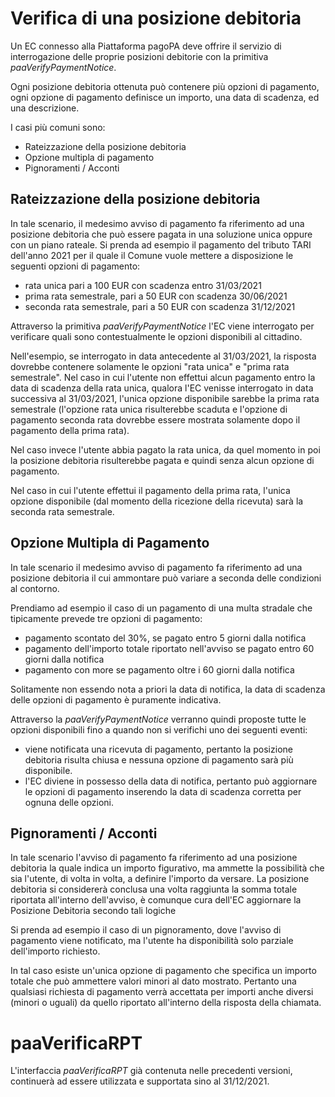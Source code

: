 Verifica di una posizione debitoria
===================================

Un EC connesso alla Piattaforma pagoPA deve offrire il servizio di interrogazione delle proprie posizioni  debitorie con la primitiva *paaVerifyPaymentNotice*.

Ogni posizione debitoria ottenuta può contenere più opzioni di pagamento, ogni opzione di pagamento definisce un importo, una data di scadenza, ed una descrizione.

I casi più comuni sono:

* Rateizzazione della posizione debitoria
* Opzione multipla di pagamento
* Pignoramenti / Acconti

## Rateizzazione della posizione debitoria

In tale scenario, il medesimo avviso di pagamento fa riferimento ad una posizione debitoria che può essere pagata in una soluzione unica oppure con un piano rateale. Si prenda ad esempio il pagamento del tributo TARI dell'anno 2021 per il quale il Comune vuole mettere a disposizione le seguenti opzioni di pagamento:

* rata unica pari a 100 EUR con scadenza entro 31/03/2021
* prima rata semestrale, pari a 50 EUR con scadenza 30/06/2021
* seconda rata semestrale, pari a 50 EUR con scadenza 31/12/2021

Attraverso la primitiva *paaVerifyPaymentNotice* l'EC viene interrogato per verificare quali sono contestualmente le opzioni disponibili al cittadino.

Nell'esempio, se interrogato in data antecedente al 31/03/2021, la risposta dovrebbe contenere solamente le opzioni "rata unica" e "prima rata semestrale". Nel caso in cui l'utente non effettui alcun pagamento entro la data di scadenza della rata unica, qualora l'EC venisse interrogato in data successiva al 31/03/2021, l'unica opzione disponibile sarebbe la prima rata semestrale (l'opzione rata unica risulterebbe scaduta e l'opzione di pagamento seconda rata dovrebbe essere mostrata solamente dopo il pagamento della prima rata).

Nel caso invece l'utente abbia pagato la rata unica, da quel momento in poi la posizione debitoria risulterebbe pagata e quindi senza alcun opzione di pagamento.

Nel caso in cui l'utente effettui il pagamento della prima rata, l'unica opzione disponibile (dal momento della ricezione della ricevuta) sarà la seconda rata semestrale.

## Opzione Multipla di Pagamento

In tale scenario il medesimo avviso di pagamento fa riferimento ad una posizione debitoria il cui ammontare può variare a seconda delle condizioni al contorno.

Prendiamo ad esempio il caso di un pagamento di una multa stradale che tipicamente prevede tre opzioni di pagamento:

* pagamento scontato del 30%, se pagato entro 5 giorni dalla notifica
* pagamento dell'importo totale riportato nell'avviso se pagato entro 60 giorni dalla notifica
* pagamento con more se pagamento oltre i 60 giorni dalla notifica

Solitamente non essendo nota a priori la data di notifica, la data di scadenza delle opzioni di pagamento è puramente indicativa.

Attraverso la *paaVerifyPaymentNotice* verranno quindi proposte tutte le opzioni disponibili fino a quando non si verifichi uno dei seguenti eventi:

* viene notificata una ricevuta di pagamento, pertanto la posizione debitoria risulta chiusa e nessuna opzione di pagamento sarà più disponibile.
* l'EC diviene in possesso della data di notifica, pertanto può aggiornare le opzioni di pagamento inserendo la data di scadenza corretta per ognuna delle opzioni.

## Pignoramenti / Acconti

In tale scenario l'avviso di pagamento fa riferimento ad una posizione debitoria la quale indica un importo figurativo, ma ammette la possibilità che sia l'utente, di volta in volta, a definire l'importo da versare. La posizione debitoria si considererà conclusa una volta raggiunta la somma totale riportata all'interno dell'avviso, è comunque cura dell'EC aggiornare la Posizione Debitoria secondo tali logiche

Si prenda ad esempio il caso di un pignoramento, dove l'avviso di pagamento viene notificato, ma l'utente ha disponibilità solo parziale dell'importo richiesto.

In tal caso esiste un'unica opzione di pagamento che specifica un importo totale che può ammettere valori minori al dato mostrato. Pertanto una qualsiasi richiesta di pagamento verrà accettata per importi anche diversi (minori o uguali) da quello riportato all'interno della risposta della chiamata.

# paaVerificaRPT

L'interfaccia *paaVerificaRPT* già contenuta nelle precedenti versioni, continuerà ad essere utilizzata e supportata sino al 31/12/2021.
